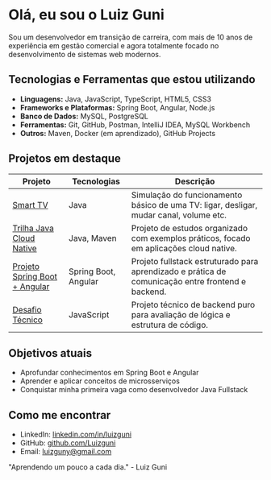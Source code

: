 # Olá, eu sou o Luiz Guni

Sou um desenvolvedor em transição de carreira, com mais de 10 anos de experiência em gestão comercial e agora totalmente focado no desenvolvimento de sistemas web modernos.



## Tecnologias e Ferramentas que estou utilizando

- **Linguagens:** Java, JavaScript, TypeScript, HTML5, CSS3
- **Frameworks e Plataformas:** Spring Boot, Angular, Node.js
- **Banco de Dados:** MySQL, PostgreSQL
- **Ferramentas:** Git, GitHub, Postman, IntelliJ IDEA, MySQL Workbench
- **Outros:** Maven, Docker (em aprendizado), GitHub Projects



## Projetos em destaque

| Projeto | Tecnologias | Descrição |
|--------|-------------|-----------|
| [Smart TV](https://github.com/Luizguni/Smart-TV) | Java | Simulação do funcionamento básico de uma TV: ligar, desligar, mudar canal, volume etc. |
| [Trilha Java Cloud Native](https://github.com/Luizguni/TrilhaJavaCloudNative) | Java, Maven | Projeto de estudos organizado com exemplos práticos, focado em aplicações cloud native. |
| [Projeto Spring Boot + Angular](https://github.com/Luizguni/Projeto-Spring-Boot-Angular) | Spring Boot, Angular | Projeto fullstack estruturado para aprendizado e prática de comunicação entre frontend e backend. |
| [Desafio Técnico](https://github.com/Luizguni/Desafio-Tecnico) | JavaScript | Projeto técnico de backend puro para avaliação de lógica e estrutura de código. |



## Objetivos atuais

- Aprofundar conhecimentos em Spring Boot e Angular
- Aprender e aplicar conceitos de microsserviços
- Conquistar minha primeira vaga como desenvolvedor Java Fullstack



## Como me encontrar

- LinkedIn: [linkedin.com/in/luizguni](https://www.linkedin.com/in/luizguni)
- GitHub: [github.com/Luizguni](https://github.com/Luizguni)
- Email: luizguny@gmail.com


"Aprendendo um pouco a cada dia." - Luiz Guni
